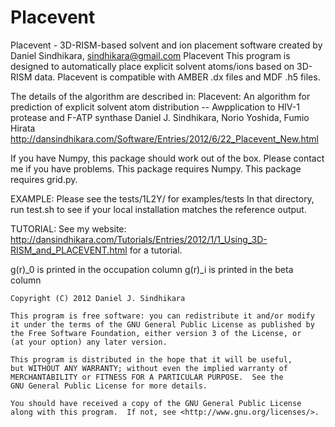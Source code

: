 Placevent
=========

Placevent - 3D-RISM-based solvent and ion placement software created by Daniel Sindhikara, sindhikara@gmail.com
Placevent
This program is designed to automatically place explicit solvent atoms/ions based
on 3D-RISM data. Placevent is compatible with AMBER .dx files and MDF .h5 files.

The details of the algorithm are described in: 
Placevent: An algorithm for prediction of explicit solvent atom distribution -- Awpplication to HIV-1 protease and F-ATP synthase 
Daniel J. Sindhikara, Norio Yoshida, Fumio Hirata
http://dansindhikara.com/Software/Entries/2012/6/22_Placevent_New.html

If you have Numpy, this package should work out of the box. Please contact me if you have problems.
This package requires Numpy.
This package requires grid.py.

EXAMPLE:
Please see the tests/1L2Y/ for examples/tests
In that directory, run test.sh to see if your local installation matches the reference output.

TUTORIAL:
See my website: http://dansindhikara.com/Tutorials/Entries/2012/1/1_Using_3D-RISM_and_PLACEVENT.html
for a tutorial.


g(r)_0 is printed in the occupation column
g(r)_i is printed in the beta column



    Copyright (C) 2012 Daniel J. Sindhikara

    This program is free software: you can redistribute it and/or modify
    it under the terms of the GNU General Public License as published by
    the Free Software Foundation, either version 3 of the License, or
    (at your option) any later version.

    This program is distributed in the hope that it will be useful,
    but WITHOUT ANY WARRANTY; without even the implied warranty of
    MERCHANTABILITY or FITNESS FOR A PARTICULAR PURPOSE.  See the
    GNU General Public License for more details.

    You should have received a copy of the GNU General Public License
    along with this program.  If not, see <http://www.gnu.org/licenses/>.
